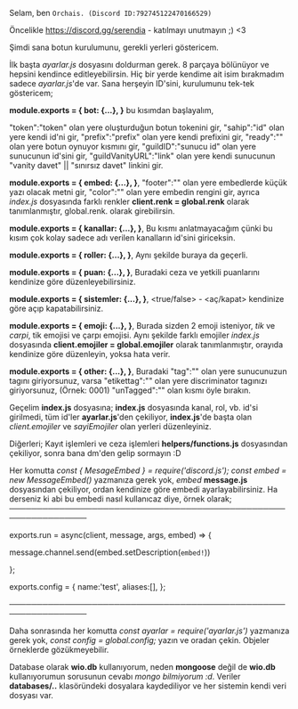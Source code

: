 Selam, ben `Orchais. (Discord ID:792745122470166529)`

Öncelikle https://discord.gg/serendia - katılmayı unutmayın ;) <3

Şimdi sana botun kurulumunu, gerekli yerleri göstericem.

İlk başta *ayarlar.js* dosyasını doldurman gerek. 8 parçaya bölünüyor ve hepsini kendince editleyebilirsin.
Hiç bir yerde kendime ait isim bırakmadım sadece *ayarlar.js*'de var.
Sana herşeyin ID'sini, kurulumunu tek-tek göstericem;

**module.exports = { bot: {...}, }** bu kısımdan başlayalım,

"token":"token" olan yere oluşturduğun botun tokenini gir,
"sahip":"id" olan yere kendi id'ni gir,
"prefix":"prefix" olan yere kendi prefixini gir,
"ready":"" olan yere botun oynuyor kısmını gir,
"guildID":"sunucu id" olan yere sunucunun id'sini gir,
"guildVanityURL":"link" olan yere kendi sunucunun "vanity davet" || "sınırsız davet" linkini gir.

**module.exports = { embed: {...}, }**,
"footer":"" olan yere embedlerde küçük yazı olacak metni gir,
"color":"" olan yere embedin rengini gir, ayrıca *index.js* dosyasında farklı renkler **client.renk = global.renk** olarak tanımlanmıştır, global.renk.<renk> olarak girebilirsin.

**module.exports = { kanallar: {...}, }**,
Bu kısmı anlatmayacağım çünki bu kısım çok kolay sadece adı verilen kanalların id'sini giriceksin.

**module.exports = { roller: {...}, }**,
Aynı şekilde buraya da geçerli.

**module.exports = { puan: {...}, }**,
Buradaki ceza ve yetkili puanlarını kendinize göre düzenleyebilirsiniz.

**module.exports = { sistemler: {...}, }**,
<true/false> - <aç/kapat> kendinize göre açıp kapatabilirsiniz.

**module.exports = { emoji: {...}, }**,
Burada sizden 2 emoji isteniyor, *tik* ve *carpi*, tik emojisi ve çarpı emojisi. Aynı şekilde farklı emojiler *index.js* dosyasında
**client.emojiler = global.emojiler** olarak tanımlanmıştır, orayıda kendinize göre düzenleyin, yoksa hata verir.

**module.exports = { other: {...}, }**,
Buradaki "tag":"" olan yere sunucunuzun tagını giriyorsunuz, varsa "etikettag":"" olan yere discriminator tagınızı giriyorsunuz,
(Örnek: 0001)
"unTagged":"" olan kısmı öyle bırakın.

Geçelim **index.js** dosyasına;
**index.js** dosyasında kanal, rol, vb. id'si girilmedi, tüm id'ler **ayarlar.js**'den çekiliyor, **index.js**'de başta olan
*client.emojiler* ve *sayiEmojiler* olan yerleri düzenleyiniz.

Diğerleri;
Kayıt işlemleri ve ceza işlemleri **helpers/functions.js** dosyasından çekiliyor, sonra bana dm'den gelip sormayın :D

Her komutta *const { MesageEmbed } = require('discord.js'); const embed = new MessageEmbed()* yazmanıza gerek yok,
*embed* **message.js** dosyasından çekiliyor, ordan kendinize göre embedi ayarlayabilirsiniz.
Ha derseniz ki abi bu embedi nasıl kullanıcaz diye, örnek olarak;
────────────────────────────────────────────────────────────────

exports.run = async(client, message, args, embed) => { 

message.channel.send(embed.setDescription(`embed!`))

};

exports.config = {
    name:'test',
    aliases:[],
};

────────────────────────────────────────────────────────────────

Daha sonrasında her komutta *const ayarlar = require('ayarlar.js')* yazmanıza gerek yok, *const config = global.config;* yazın ve oradan çekin. Objeler örneklerde gözükmeyebilir.

Database olarak **wio.db** kullanıyorum, neden **mongoose** değil de **wio.db** kullanıyorumun sorusunun cevabı *mongo bilmiyorum :d*.
Veriler **databases/..** klasöründeki dosyalara kaydediliyor ve her sistemin kendi veri dosyası var.
